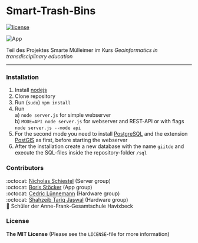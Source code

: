 # Smart-Trash-Bins


[![license][licence-img]][licence-url]

[licence-img]:https://img.shields.io/badge/licence-MIT-blue.svg?style=flat-square
[licence-url]:https://opensource.org/licenses/MIT

![App](/public/images/app.gif) 

Teil des Projektes Smarte Mülleimer im Kurs *Geoinformatics in transdisciplinary education*

***

### Installation

1. Install [nodejs](https://nodejs.org/en/)
2. Clone repository
3. Run (`sudo`) `npm install`
4. Run <br>
a) `node server.js` for simple webserver <br>
b) `MODE=API node server.js` for webserver and REST-API or with flags `node server.js --mode api`
5. For the second mode you need to install [PostgreSQL](https://www.postgresql.org) and the extension [PostGIS](http://postgis.net) as first, before starting the webserver
6. After the installation create a new database with the name `giitde` and execute the SQL-files inside the repository-folder `/sql`

### Contributors

:octocat: [Nicholas Schiestel](https://github.com/nicho90) (Server group)<br>
:octocat: [Boris Stöcker](https://github.com/Flugmango) (App group)<br>
:octocat: [Cedric Lünnemann](https://github.com/CLue1988) (Hardware group)<br>
:octocat: [Shahzeib Tariq Jaswal](https://github.com/shahzeib) (Hardware group)<br>
:busts_in_silhouette: Schüler der Anne-Frank-Gesamtschule Havixbeck

### License

**The MIT License** (Please see the `LICENSE`-file for more information)
